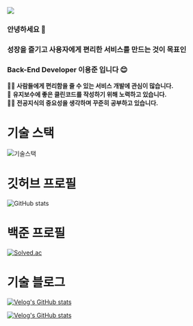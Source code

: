 <img src="https://capsule-render.vercel.app/api?type=waving&color=gradient&height=300&section=header&text=Hi%20I'm%20YongJun&fontSize=90" />

### 안녕하세요 👋
### 성장을 즐기고 사용자에게 편리한 서비스를 만드는 것이 목표인
### Back-End Developer 이용준 입니다 😊

👨‍💻 **사람들에게 편리함을 줄 수 있는 서비스 개발에 관심이 많습니다.**<br>
🙌 **유지보수에 좋은 클린코드를 작성하기 위해 노력하고 있습니다.**<br>
🏃‍♂️ **전공지식의 중요성을 생각하며 꾸준히 공부하고 있습니다.**<br>

# 기술 스택
![기술스택](https://github.com/jjuny0310/jjuny0310/assets/59381113/5c59dfd6-7ed5-4ff6-a32f-b9f1f255cddc)

# 깃허브 프로필
![GitHub stats](https://github-readme-stats.vercel.app/api?username=jjuny0310&show_icons=true&count_private=true&hide_border=true)

# 백준 프로필
[![Solved.ac](http://mazassumnida.wtf/api/v2/generate_badge?boj=jjuny7712)](https://solved.ac/jjuny7712)

# 기술 블로그
[![Velog's GitHub stats](https://velog-readme-stats.vercel.app/api/list?name=jjuny7712)](https://velog.io/@jjuny7712) 

[![Velog's GitHub stats](https://velog-readme-stats.vercel.app/api?name=jjuny7712)](https://velog-readme-stats.vercel.app/api/redirect?name=jjuny7712)
